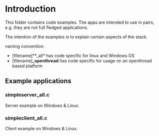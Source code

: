 # Introduction

This folder contains code examples.
The apps are intended to use in pairs, e.g. they are not full fledged applications.

The intention of the examples is to explain certain aspects of the stack.


naming convention:

- [filename]**_all* has code specific for linux and Windows OS
- [filename]**_openthread** has code specific for usage on an openthread based platform

## Example applications


### simpleserver_all.c

Server example on Windows & Linux.


### simpleclient_all.c

Client example on Windows & Linux.


